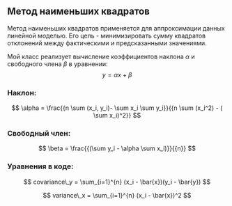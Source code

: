 ## Метод наименьших квадратов

Метод наименьших квадратов применяется для аппроксимации данных линейной моделью. Его цель - минимизировать сумму квадратов отклонений между фактическими и предсказанными значениями.

Мой класс реализует вычисление коэффициентов наклона $\alpha$ и свободного члена $\beta$ в уравнении:
$$ y = \alpha x + \beta $$

### Наклон:

$$ \alpha = \frac{{n \sum (x_i, y_i)- \sum x_i \sum y_i}}{{n \sum (x_i^2) - ( \sum x_i)^2}} $$



### Свободный член:

$$ \beta = \frac{{(\sum y_i - \alpha \sum x_i)}}{{n}} $$


### Уравнения в коде:

$$ covariance\_y = \sum_{i=1}^{n} (x_i - \bar{x})(y_i - \bar{y}) $$

$$ variance\_x = \sum_{i=1}^{n} (x_i - \bar{x})^2 $$
